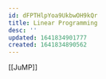 ```yaml
---
id: dFPTHlpYoa9UkbwOH9kQr
title: Linear Programming
desc: ''
updated: 1641834901777
created: 1641834890562
---
```



[[JuMP]]

